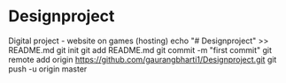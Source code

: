 # Designproject
Digital project - website on games (hosting)
echo "# Designproject" >> README.md
git init
git add README.md
git commit -m "first commit"
git remote add origin https://github.com/gaurangbharti1/Designproject.git
git push -u origin master
